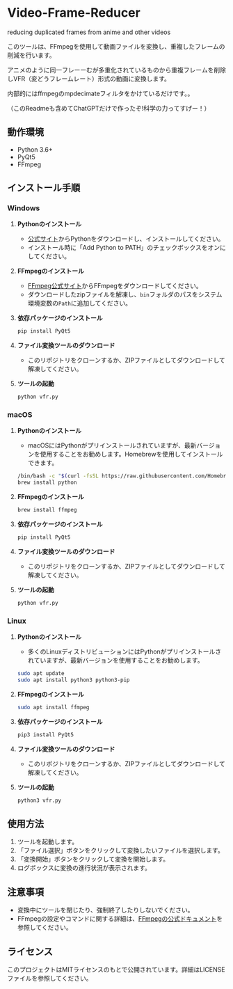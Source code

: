 # Video-Frame-Reducer
reducing duplicated frames from anime and other videos

このツールは、FFmpegを使用して動画ファイルを変換し、重複したフレームの削減を行います。

アニメのように同一フレーーむが多重化されているものから重複フレームを削除しVFR（変どうフレームレート）形式の動画に変換します。

内部的にはffmpegのmpdecimateフィルタをかけているだけです。。

（このReadmeも含めてChatGPTだけで作ったぞ!科学の力ってすげー！）

## 動作環境

- Python 3.6+
- PyQt5
- FFmpeg

## インストール手順

### Windows

1. **Pythonのインストール**
    - [公式サイト](https://www.python.org/downloads/windows/)からPythonをダウンロードし、インストールしてください。
    - インストール時に「Add Python to PATH」のチェックボックスをオンにしてください。

2. **FFmpegのインストール**
    - [FFmpeg公式サイト](https://ffmpeg.org/download.html#build-windows)からFFmpegをダウンロードしてください。
    - ダウンロードしたzipファイルを解凍し、`bin`フォルダのパスをシステム環境変数の`Path`に追加してください。

3. **依存パッケージのインストール**
    ```bash
    pip install PyQt5
    ```

4. **ファイル変換ツールのダウンロード**
    - このリポジトリをクローンするか、ZIPファイルとしてダウンロードして解凍してください。

5. **ツールの起動**
    ```bash
    python vfr.py
    ```

### macOS

1. **Pythonのインストール**
    - macOSにはPythonがプリインストールされていますが、最新バージョンを使用することをお勧めします。Homebrewを使用してインストールできます。
    ```bash
    /bin/bash -c "$(curl -fsSL https://raw.githubusercontent.com/Homebrew/install/HEAD/install.sh)"
    brew install python
    ```

2. **FFmpegのインストール**
    ```bash
    brew install ffmpeg
    ```

3. **依存パッケージのインストール**
    ```bash
    pip install PyQt5
    ```

4. **ファイル変換ツールのダウンロード**
    - このリポジトリをクローンするか、ZIPファイルとしてダウンロードして解凍してください。

5. **ツールの起動**
    ```bash
    python vfr.py
    ```

### Linux

1. **Pythonのインストール**
    - 多くのLinuxディストリビューションにはPythonがプリインストールされていますが、最新バージョンを使用することをお勧めします。
    ```bash
    sudo apt update
    sudo apt install python3 python3-pip
    ```

2. **FFmpegのインストール**
    ```bash
    sudo apt install ffmpeg
    ```

3. **依存パッケージのインストール**
    ```bash
    pip3 install PyQt5
    ```

4. **ファイル変換ツールのダウンロード**
    - このリポジトリをクローンするか、ZIPファイルとしてダウンロードして解凍してください。

5. **ツールの起動**
    ```bash
    python3 vfr.py
    ```

## 使用方法

1. ツールを起動します。
2. 「ファイル選択」ボタンをクリックして変換したいファイルを選択します。
3. 「変換開始」ボタンをクリックして変換を開始します。
4. ログボックスに変換の進行状況が表示されます。

## 注意事項

- 変換中にツールを閉じたり、強制終了したりしないでください。
- FFmpegの設定やコマンドに関する詳細は、[FFmpegの公式ドキュメント](https://ffmpeg.org/documentation.html)を参照してください。

## ライセンス

このプロジェクトはMITライセンスのもとで公開されています。詳細はLICENSEファイルを参照してください。
